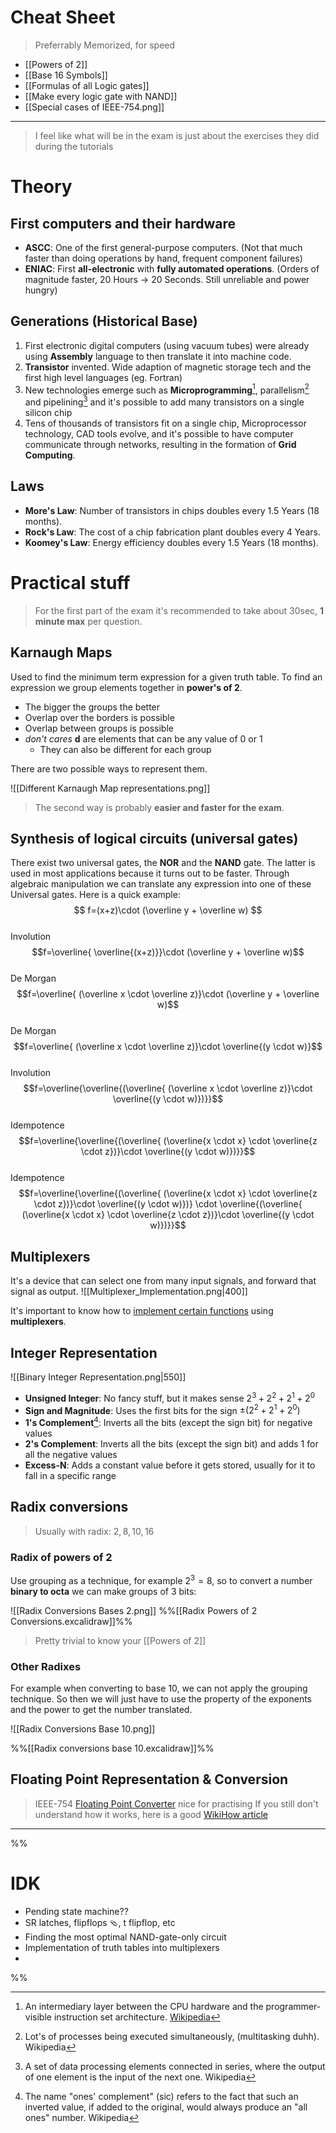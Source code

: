 # Cheat Sheet
> Preferrably Memorized, for speed

- [[Powers of 2]]
- [[Base 16 Symbols]]
- [[Formulas of all Logic gates]]
- [[Make every logic gate with NAND]]
- [[Special cases of IEEE-754.png]]

****

> I feel like what will be in the exam is just about the exercises they did during the tutorials
# Theory
## First computers and their hardware
- **ASCC**: One of the first general-purpose computers. (Not that much faster than doing operations by hand, frequent component failures)
- **ENIAC**: First **all-electronic** with **fully automated operations**. (Orders of magnitude faster, 20 Hours -> 20 Seconds. Still unreliable and power hungry)

## Generations (Historical Base)
1. First electronic digital computers (using vacuum tubes) were already using **Assembly** language to then translate it into machine code.
2. **Transistor** invented. Wide adaption of magnetic storage tech and the first high level languages (eg. Fortran)
3. New technologies emerge such as **Microprogramming**[^1], parallelism[^2] and pipelining[^3] and it's possible to add many transistors on a single silicon chip
4. Tens of thousands of transistors fit on a single chip, Microprocessor technology, CAD tools evolve, and it's possible to have computer communicate through networks, resulting in the formation of **Grid Computing**.
## Laws
- **More's Law**: Number of transistors in chips doubles every 1.5 Years (18 months).
- **Rock's Law**: The cost of a chip fabrication plant doubles every 4 Years.
- **Koomey's Law**: Energy efficiency doubles every 1.5 Years (18 months).


# Practical stuff
> For the first part of the exam it's recommended to take about 30sec, **1 minute max** per question.

## Karnaugh Maps
Used to find the minimum term expression for a given truth table.
To find an expression we group elements together in **power's of 2**. 
- The bigger the groups the better
- Overlap over the borders is possible
- Overlap between groups is possible
- *don't cares* **d** are elements that can be any value of 0 or 1
	- They can also be different for each group

There are two possible ways to represent them.


![[Different Karnaugh Map representations.png]]

> The second way is probably **easier and faster for the exam**.


## Synthesis of logical circuits (universal gates)
There exist two universal gates, the **NOR** and the **NAND** gate. The latter is used in most applications because it turns out to be faster. Through algebraic manipulation we can translate any expression into one of these Universal gates. 
Here is a quick example:
$$
f=(x+z)\cdot (\overline y + \overline w)
$$
<br>Involution
$$f=\overline{ \overline{(x+z)}}\cdot (\overline y + \overline w)$$
<br> De Morgan 
$$f=\overline{ (\overline x \cdot \overline z)}\cdot (\overline y + \overline w)$$
<br>De Morgan
$$f=\overline{ (\overline x \cdot \overline z)}\cdot \overline{(y \cdot w)}$$
<br>Involution 
$$f=\overline{\overline{(\overline{ (\overline x \cdot \overline z)}\cdot \overline{(y \cdot w)})}}$$
<br>Idempotence
$$f=\overline{\overline{(\overline{ (\overline{x \cdot x}  \cdot \overline{z \cdot z})}\cdot \overline{(y \cdot w)})}}$$
<br>Idempotence
$$f=\overline{\overline{(\overline{ (\overline{x \cdot x}  \cdot \overline{z \cdot z})}\cdot \overline{(y \cdot w)})} \cdot \overline{(\overline{ (\overline{x \cdot x}  \cdot \overline{z \cdot z})}\cdot \overline{(y \cdot w)})}}$$


## Multiplexers
It's a device that can select one from many input signals, and forward that signal as output.
![[Multiplexer_Implementation.png|400]]

It's important to know how to [implement certain functions](https://www.geeksforgeeks.org/multiplexers-in-digital-logic/) using **multiplexers**.
## Integer Representation
![[Binary Integer Representation.png|550]]

- **Unsigned Integer**: No fancy stuff, but it makes sense $2^3 + 2^2 + 2^1 + 2^0$
- **Sign and Magnitude**: Uses the first bits for the sign $\pm ( 2^2 + 2^1 + 2^0)$
- **1's Complement**[^4]: Inverts all the bits (except the sign bit) for negative values
- **2's Complement**: Inverts all the bits (except the sign bit) and adds 1 for all the negative values
- **Excess-N**: Adds a constant value before it gets stored, usually for it to fall in a specific range

## Radix conversions
> Usually with radix: $2, 8, 10, 16$

### Radix of powers of 2
Use grouping as a technique, for example $2^3 = 8$, so to convert a number **binary to octa** we can make groups of 3 bits:

![[Radix Conversions Bases 2.png]]
%%[[Radix Powers of 2 Conversions.excalidraw]]%%

> Pretty trivial to know your [[Powers of 2]]

### Other Radixes
For example when converting to base 10, we can not apply the grouping technique. So then we will just have to use the property of the exponents and the power to get the number translated. 

![[Radix Conversions Base 10.png]]

%%[[Radix conversions base 10.excalidraw]]%%

## Floating Point Representation & Conversion
> IEEE-754 [Floating Point Converter](https://www.h-schmidt.net/FloatConverter/IEEE754.html) nice for practising
> If you still don't understand how it works, here is a good [WikiHow article](https://www.wikihow.com/Convert-a-Number-from-Decimal-to-IEEE-754-Floating-Point-Representation)


[^1]: An intermediary layer between the CPU hardware and the programmer-visible instruction set architecture. [Wikipedia](https://en.wikipedia.org/wiki/Microcode)
[^2]: Lot's of processes being executed simultaneously, (multitasking duhh). Wikipedia
[^3]: A set of data processing elements connected in series, where the output of one element is the input of the next one. Wikipedia
[^4]: The name "ones' complement" (sic) refers to the fact that such an inverted value, if added to the original, would always produce an "all ones" number. Wikipedia


****
%%
# IDK
- Pending state machine??
- SR latches, flipflops 🩴, t flipflop, etc
- Finding the most optimal NAND-gate-only circuit
- Implementation of truth tables into multiplexers
- 

%%
